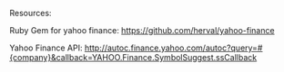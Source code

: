 
Resources:

Ruby Gem for yahoo finance:
https://github.com/herval/yahoo-finance

Yahoo Finance API:
http://autoc.finance.yahoo.com/autoc?query=#{company}&callback=YAHOO.Finance.SymbolSuggest.ssCallback

